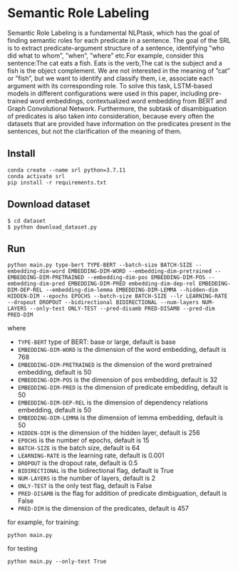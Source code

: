 # Semantic Role Labeling

Semantic Role Labeling is a fundamental NLPtask, which has the goal of finding semantic roles for each predicate in a sentence.
The goal of the SRL is to extract predicate-argument structure of a sentence, identifying ”who did what to whom”, ”when”, ”where” etc.For example, consider this sentence:The cat eats a fish. Eats is the verb,The cat is the subject and a fish is the object complement. We are not interested in the meaning of ”cat” or ”fish”, but we want to identify and classify them, i.e, associate each argument with its corresponding role. To solve this task, LSTM-based models in different configurations were used in this paper, including pre-trained word embeddings, contextualized word embedding from BERT and Graph Convolutional Network. Furthermore, the subtask of disambiguation of predicates is also taken into consideration, because every often the datasets that are provided have information on the predicates present in the sentences, but not the clarification of the meaning of them.

## Install 

```
conda create --name srl python=3.7.11
conda activate srl
pip install -r requirements.txt
```
## Download dataset
```
$ cd dataset
$ python download_dataset.py
```

## Run

```
python main.py type-bert TYPE-BERT --batch-size BATCH-SIZE --embedding-dim-word EMBEDDING-DIM-WORD --embedding-dim-pretrained -- EMBEDDING-DIM-PRETRAINED --embedding-dim-pos EMBEDDING-DIM-POS --embedding-dim-pred EMBEDDING-DIM-PRED embedding-dim-dep-rel EMBEDDING-DIM-DEP-REL --embedding-dim-lemma EMBEDDING-DIM-LEMMA --hidden-dim HIDDEN-DIM --epochs EPOCHS --batch-size BATCH-SIZE --lr LEARNING-RATE --dropout DROPOUT --bidirectional BIDIRECTIONAL --num-layers NUM-LAYERS --only-test ONLY-TEST --pred-disamb PRED-DISAMB --pred-dim PRED-DIM
```
where

- `TYPE-BERT` type of BERT: base or large, default is base
- `EMBEDDING-DIM-WORD` is the dimension of the word embedding, default is 768
- `EMBEDDING-DIM-PRETRAINED` is the dimension of the word pretrained embedding, default is 50
- `EMBEDDING-DIM-POS` is the dimension of pos embedding, default is 32
- `EMBEDDING-DIM-PRED` is the dimension of predicate embedding, default is 50
- `EMBEDDING-DIM-DEP-REL` is the dimension of dependency relations embedding, default is 50
- `EMBEDDING-DIM-LEMMA` is the dimension of lemma embedding, default is 50
- `HIDDEN-DIM` is the dimension of the hidden layer, default is 256
- `EPOCHS` is the number of epochs, default is 15
- `BATCH-SIZE` is the batch size, default is 64
- `LEARNING-RATE` is the learning rate, default is 0.001
- `DROPOUT` is the dropout rate, default is 0.5
- `BIDIRECTIONAL` is the bidirectional flag, default is True
- `NUM-LAYERS` is the number of layers, default is 2
- `ONLY-TEST` is the only test flag, default is False
- `PRED-DISAMB` is the flag for addition of predicate dimbiguation, default is False
- `PRED-DIM` is the dimension of the predicates, default is 457

for example, for training:

```
python main.py
```

for testing
```
python main.py --only-test True
```
